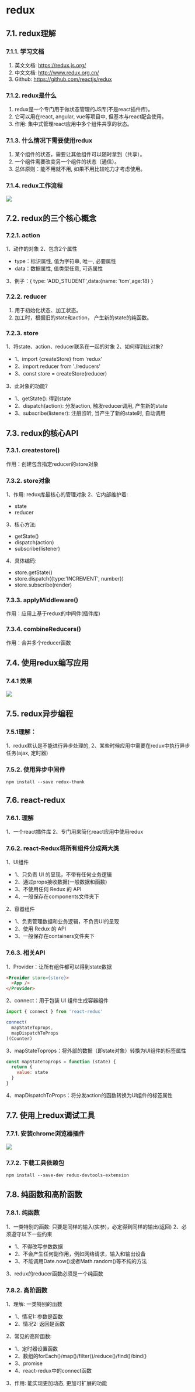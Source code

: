 # redux

## 7.1. redux理解

### 7.1.1. 学习文档

1.	英文文档: https://redux.js.org/
2.	中文文档: http://www.redux.org.cn/
3.	Github: https://github.com/reactjs/redux

### 7.1.2. redux是什么

1.	redux是一个专门用于做状态管理的JS库(不是react插件库)。
2.	它可以用在react, angular, vue等项目中, 但基本与react配合使用。
3.	作用: 集中式管理react应用中多个组件共享的状态。

### 7.1.3. 什么情况下需要使用redux

1.	某个组件的状态，需要让其他组件可以随时拿到（共享）。
2.	一个组件需要改变另一个组件的状态（通信）。
3.	总体原则：能不用就不用, 如果不用比较吃力才考虑使用。

### 7.1.4. redux工作流程

![](./img/react_16.png)

## 7.2. redux的三个核心概念

### 7.2.1. action

1、动作的对象
2、包含2个属性

- type：标识属性, 值为字符串, 唯一, 必要属性
- data：数据属性, 值类型任意, 可选属性

3、例子：{ type: 'ADD_STUDENT',data:{name: 'tom',age:18} }

### 7.2.2. reducer

1.	用于初始化状态、加工状态。
2.	加工时，根据旧的state和action， 产生新的state的纯函数。

### 7.2.3. store

1、将state、action、reducer联系在一起的对象
2、如何得到此对象?
- 1、import {createStore} from 'redux'
- 2、import reducer from './reducers'
- 3、const store = createStore(reducer)

3、此对象的功能?
- 1、getState(): 得到state
- 2、dispatch(action): 分发action, 触发reducer调用, 产生新的state
- 3、subscribe(listener): 注册监听, 当产生了新的state时, 自动调用

## 7.3. redux的核心API

### 7.3.1. createstore()

作用：创建包含指定reducer的store对象

### 7.3.2. store对象

1、作用: redux库最核心的管理对象
2、它内部维护着:
- state
- reducer

3、核心方法:
- getState()
- dispatch(action)
- subscribe(listener)

4、具体编码:
- store.getState()
- store.dispatch({type:'INCREMENT', number})
- store.subscribe(render)

### 7.3.3. applyMiddleware()

作用：应用上基于redux的中间件(插件库)

### 7.3.4. combineReducers()

作用：合并多个reducer函数

## 7.4. 使用redux编写应用

### 7.4.1 效果

![](./img/react_9.gif)

## 7.5. redux异步编程

### 7.5.1理解：

1、redux默认是不能进行异步处理的, 
2、某些时候应用中需要在redux中执行异步任务(ajax, 定时器)

### 7.5.2. 使用异步中间件

```node
npm install --save redux-thunk
```

## 7.6. react-redux

### 7.6.1. 理解

1、一个react插件库
2、专门用来简化react应用中使用redux

### 7.6.2. react-Redux将所有组件分成两大类

1、UI组件
- 1、只负责 UI 的呈现，不带有任何业务逻辑
- 2、通过props接收数据(一般数据和函数)
- 3、不使用任何 Redux 的 API
- 4、一般保存在components文件夹下

2、容器组件
- 1、负责管理数据和业务逻辑，不负责UI的呈现
- 2、使用 Redux 的 API
- 3、一般保存在containers文件夹下

### 7.6.3. 相关API

1、Provider：让所有组件都可以得到state数据

```html
<Provider store={store}>
  <App />
</Provider>
```

2、connect：用于包装 UI 组件生成容器组件

```js
import { connect } from 'react-redux'

connect(
  mapStateToprops,
  mapDispatchToProps
)(Counter)
```

3、mapStateToprops：将外部的数据（即state对象）转换为UI组件的标签属性

```js
const mapStateToprops = function (state) {
  return {
    value: state
  }
}
```

4、mapDispatchToProps：将分发action的函数转换为UI组件的标签属性

## 7.7. 使用上redux调试工具

### 7.7.1. 安装chrome浏览器插件

![](./img/react_19.png)

### 7.7.2. 下载工具依赖包

```node
npm install --save-dev redux-devtools-extension
```

## 7.8. 纯函数和高阶函数

### 7.8.1. 纯函数

1、一类特别的函数: 只要是同样的输入(实参)，必定得到同样的输出(返回)
2、必须遵守以下一些约束  
- 1、不得改写参数数据
- 2、不会产生任何副作用，例如网络请求，输入和输出设备
- 3、不能调用Date.now()或者Math.random()等不纯的方法  

3、redux的reducer函数必须是一个纯函数

### 7.8.2. 高阶函数

1、理解: 一类特别的函数
- 1、情况1: 参数是函数
- 2、情况2: 返回是函数

2、常见的高阶函数: 
- 1、定时器设置函数
- 2、数组的forEach()/map()/filter()/reduce()/find()/bind()
- 3、promise
- 4、react-redux中的connect函数

3、作用: 能实现更加动态, 更加可扩展的功能

